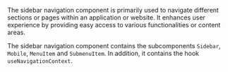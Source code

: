 The sidebar navigation component is primarily used to navigate different sections or pages within an application or website. It enhances user experience by providing easy access to various functionalities or content areas.

The sidebar navigation component contains the subcomponents `Sidebar`, `Mobile`, `MenuItem` and `SubmenuItem`. In addition, it contains the hook `useNavigationContext`.
